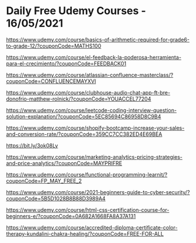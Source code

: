 # Daily Free Udemy Courses - 16/05/2021

https://www.udemy.com/course/basics-of-arithmetic-required-for-grade6-to-grade-12/?couponCode=MATHS100
https://www.udemy.com/course/el-feedback-la-poderosa-herramienta-para-el-crecimiento/?couponCode=FEEDBACK01
https://www.udemy.com/course/atlassian-confluence-masterclass/?couponCode=CONFLUENCEMAYXVI
https://www.udemy.com/course/clubhouse-audio-chat-app-ft-bre-donofrio-matthew-rolnick/?couponCode=YOUACCEL77204
https://www.udemy.com/course/leetcode-coding-interview-question-solution-explanation/?couponCode=5EC85694C86958D8C9B4
https://www.udemy.com/course/shopify-bootcamp-increase-your-sales-and-conversion-rate/?couponCode=359CC7CC382ED4E69BEA
https://bit.ly/3ok08Ly
https://www.udemy.com/course/marketing-analytics-pricing-strategies-and-price-analytics/?couponCode=MAYPRIFRE
https://www.udemy.com/course/functional-programming-learnit/?couponCode=FP_MAY_FREE_2
https://www.udemy.com/course/2021-beginners-guide-to-cyber-security/?couponCode=5B5D1028B8B88D3989A4
https://www.udemy.com/course/html-css-certification-course-for-beginners-e/?couponCode=0A682A1668FA8A37A131
https://www.udemy.com/course/accredited-diploma-certificate-color-therapy-kundalini-chakra-healing/?couponCode=FREE-FOR-ALL
